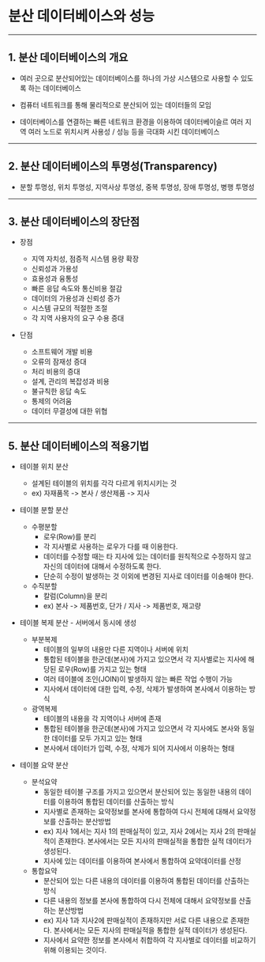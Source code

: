 # 분산 데이터베이스와 성능
***

## 1. 분산 데이터베이스의 개요

* 여러 곳으로 분산되어있는 데이터베이스를 하나의 가상 시스템으로 사용할 수 있도록 하는 데이터베이스

* 컴퓨터 네트워크를 통해 물리적으로 분산되어 있는 데이터들의 모임

* 데이터베이스를 연결하는 빠른 네트워크 환경을 이용하여 데이터베이슬르 여러 지역 여러 노드로
  위치시켜 사용성 / 성능 등을 극대화 시킨 데이터베이스
***

## 2. 분산 데이터베이스의 투명성(Transparency)

* 분할 투명성, 위치 투명성, 지역사상 투명성, 중복 투명성, 장애 투명성, 병행 투명성
***

## 3. 분산 데이터베이스의 장단점

* 장점
  * 지역 자치성, 점증적 시스템 용량 확장
  * 신뢰성과 가용성
  * 효용성과 융통성
  * 빠른 응답 속도와 통신비용 절감
  * 데이터의 가용성과 신뢰성 증가
  * 시스템 규모의 적절한 조절
  * 각 지역 사용자의 요구 수용 증대

* 단점
  * 소프트웨어 개발 비용
  * 오류의 잠재성 증대
  * 처리 비용의 증대
  * 설계, 관리의 복잡성과 비용
  * 불규칙한 응답 속도
  * 통제의 어려움
  * 데이터 무결성에 대한 위협
***

## 5. 분산 데이터베이스의 적용기법

* 테이블 위치 분산
  * 설계된 테이블의 위치를 각각 다르게 위치시키는 것
  * ex) 자재품목 -> 본사 / 생산제품 -> 지사

* 테이블 분할 분산
  * 수평분할
    * 로우(Row)를 분리
    * 각 지사별로 사용하는 로우가 다를 때 이용한다.
    * 데이터를 수정할 때는 타 지사에 있는 데이터를 원칙적으로 수정하지 않고 자신의 데이터에 대해서 수정하도록 한다.
    * 단순히 수정이 발생하는 것 이외에 변경된 지사로 데이터를 이송해야 한다.
  * 수직분할
    * 칼럼(Column)을 분리
    * ex) 본사 -> 제품번호, 단가 / 지사 -> 제품번호, 재고량

* 테이블 복제 분산 - 서버에서 동시에 생성
  * 부분복제
    * 테이블의 일부의 내용만 다른 지역이나 서버에 위치
    * 통합된 테이블을 한군데(본사)에 가지고 있으면서 각 지사별로는 지사에 해당된 로우(Row)를 가지고 있는 형태
    * 여러 테이블에 조인(JOIN)이 발생하지 않는 빠른 작업 수행이 가능
    * 지사에서 데이터에 대한 입력, 수정, 삭제가 발생하여 본사에서 이용하는 방식
  * 광역복제
    * 테이블의 내용을 각 지역이나 서버에 존재
    * 통합된 테이블을 한군데(본사)에 가지고 있으면서 각 지사에도 본사와 동일한 데이터를 모두 가지고 있는 형태
    * 본사에서 데이터가 입력, 수정, 삭제가 되어 지사에서 이용하는 형태

* 테이블 요약 분산
  * 분석요약
    * 동일한 테이블 구조를 가지고 있으면서 분산되어 있는 동일한 내용의 데이터를 이용하여 통합된 데이터를 산출하는 방식
    * 지사별로 존재하는 요약정보를 본사에 통합하여 다시 전체에 대해서 요약정보를 산출하는 분산방법
    * ex) 지사 1에서는 지사 1의 판매실적이 있고, 지사 2에서는 지사 2의 판매실적이 존재한다.
      본사에서는 모든 지사의 판매실적을 통합한 실적 데이터가 생성된다.
    * 지사에 있는 데이터를 이용하여 본사에서 통합하여 요약데이터를 산정
  * 통합요약
    * 분산되어 있는 다른 내용의 데이터를 이용하여 통합된 데이터를 산출하는 방식
    * 다른 내용의 정보를 본사에 통합하여 다시 전체에 대해서 요약정보를 산출하는 분산방법
    * ex) 지사 1과 지사2에 판매실적이 존재하지만 서로 다른 내용으로 존재한다. 본사에서는 모든 지사의 판매실적을
      통합한 실적 데이터가 생성된다.
    * 지사에서 요약한 정보를 본사에서 취합하여 각 지사별로 데이터를 비교하기 위해 이용되는 것이다.
